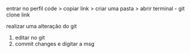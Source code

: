 entrar no perfil
code > copiar link > criar uma pasta > abrir terminal - git clone link

realizar uma alteração do git
1. editar no git
2. commit changes e digitar a msg